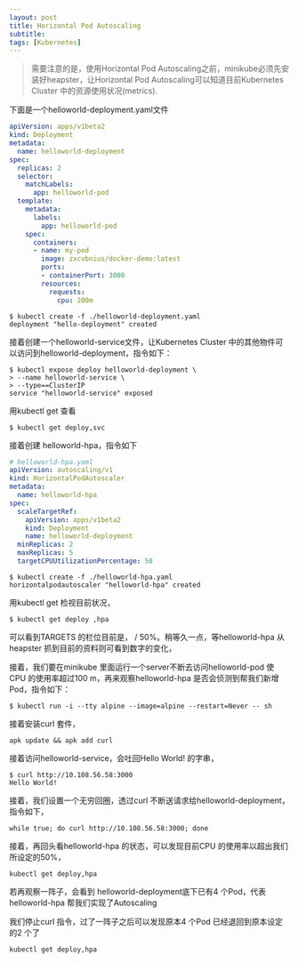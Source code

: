 ```yaml
---
layout: post
title: Horizontal Pod Autoscaling
subtitle:
tags: [Kubernetes]
---
```


> 需要注意的是，使用Horizontal Pod Autoscaling之前，minikube必须先安装好heapster，让Horizontal Pod Autoscaling可以知道目前Kubernetes Cluster 中的资源使用状况(metrics).

下面是一个helloworld-deployment.yaml文件

```yaml
apiVersion: apps/v1beta2 
kind: Deployment
metadata:
  name: helloworld-deployment
spec:
  replicas: 2
  selector:
    matchLabels:
      app: helloworld-pod
  template:
    metadata:
      labels:
        app: helloworld-pod
    spec:
      containers:
      - name: my-pod
        image: zxcvbnius/docker-demo:latest
        ports:
        - containerPort: 3000
        resources:
          requests:
            cpu: 200m
```

```shell
$ kubectl create -f ./helloworld-deployment.yaml
deployment "hello-deployment" created
```


接着创建一个helloworld-service文件，让Kubernetes Cluster 中的其他物件可以访问到helloworld-deployment，指令如下：

```shell
$ kubectl expose deploy helloworld-deployment \
> --name helloworld-service \
> --type==ClusterIP
service "helloworld-service" exposed 
```

用kubectl get 查看
```shell
$ kubectl get deploy,svc
```

接着创建 helloworld-hpa，指令如下



```yaml
# helloworld-hpa.yaml
apiVersion: autoscaling/v1
kind: HorizontalPodAutoscaler
metadata:
  name: helloworld-hpa
spec:
  scaleTargetRef:
    apiVersion: apps/v1beta2
    kind: Deployment
    name: helloworld-deployment
  minReplicas: 2
  maxReplicas: 5
  targetCPUUtilizationPercentage: 50
```

```shell
$ kubectl create -f ./helloworld-hpa.yaml
horizontalpodautoscaler "helloworld-hpa" created
```


用kubectl get 检视目前状况，

```shell
$ kubectl get deploy ,hpa
```
可以看到TARGETS 的栏位目前是，<unknown> / 50%。稍等久一点，等helloworld-hpa 从heapster 抓到目前的资料则可看到数字的变化，

接着，我们要在minikube 里面运行一个server不断去访问helloworld-pod 使CPU 的使用率超过100 m，再来观察helloworld-hpa 是否会侦测到帮我们新增Pod，指令如下：

```shell
$ kubectl run -i --tty alpine --image=alpine --restart=Never -- sh
```
接着安装curl 套件，

```shell
apk update && apk add curl
```

接着访问helloworld-service，会吐回Hello World! 的字串，

```shell
$ curl http://10.108.56.58:3000
Hello World!
```

接着，我们设置一个无穷回圈，透过curl 不断送请求给helloworld-deployment，指令如下，

```shell
while true; do curl http://10.108.56.58:3000; done
```

接着，再回头看helloworld-hpa 的状态，可以发现目前CPU 的使用率以超出我们所设定的50%，

```shell
kubectl get deploy,hpa
```
若再观察一阵子，会看到 helloworld-deployment底下已有4 个Pod，代表helloworld-hpa 帮我们实现了Autoscaling

我们停止curl 指令，过了一阵子之后可以发现原本4 个Pod 已经退回到原本设定的2 个了

```shell
kubectl get deploy,hpa
```
